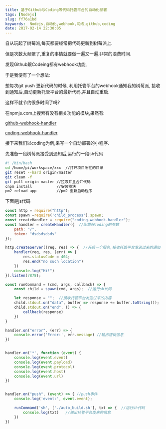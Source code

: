 ```yaml
---
title: 基于Github与Coding等代码托管平台的自动化部署
tags: [Nodejs]
slug: ff76a1bd
keywords:  Nodejs,自动化,webhook,网络,github,coding
date: 2017-02-14 22:30:05
---
```


自从玩起了树莓派,每天都要经常把代码更新到树莓派上.

但是次数太频繁了,重复的事情就要做一遍又一遍.非常的浪费时间.

发现Github跟Codeing都有webhook功能,

于是我便有了一个想法:

想每次git push 更新代码的时候,
利用托管平台的webhook通知我的树莓派,
接收到通知后,自动更新托管平台的最新代码,并且自动重启.

这样不就节约很多时间了吗?
<!-- more -->
在npmjs.com上搜索有没有相关功能的模块,果然有:

[github-webhook-handler](https://www.npmjs.com/package/github-webhook-handler)

[coding-webhook-handler](https://www.npmjs.com/package/coding-webhook-handler)

接下来我们以coding为例,来写一个自动部署的小程序.

先准备一段树莓派接受到通知后,运行的一段sh代码

``` sh
#! /bin/bash
cd /home/pi/workspace/xxx  //打开项目所在的目录
git reset --hard origin/master
git clean -f
git pull origin master //拉取并且合并代码
cnpm install           //安装模块
pm2 reload app         //pm2 重新启动程序
```


下面是js代码

``` javascript
const http = require("http");
const spawn =require('child_process').spawn;
const createHandler = require("coding-webhook-handler");
const handler = createHandler({  //配置好coding的参数
    path: "/",
    token: "dsdsdsdsds"
});

http.createServer((req, res) => {  //开启一个服务,接收托管平台发送过来的通知
    handler(req, res, (err) => {
        res.statusCode = 404;
        res.end("no such location")
    })
    console.log("Hi!")
}).listen(7878);

const runCommand = (cmd, args, callback) => {  
    const child = spawn(cmd, args);  //运行sh代码

    let response = "";  //接收托管平台发送过来的内容
    child.stdout.on("data", buffer => response += buffer.toString());
    child.stdout.on("end", () => {
        callback(response)
    })
}

handler.on("error", (err) => {
    console.error('Error:', err.message) //输出错误信息
})


handler.on('*', function (event) {
    console.log(event.event)
    console.log(event.payload)
    console.log(event.protocol)
    console.log(event.host)
    console.log(event.url)
})


handler.on("push", (event) => { //push事件
    console.log('event:', event.event); 

    runCommand('sh', ['./auto_build.sh'], txt => {  //运行sh代码
        console.log(txt)   //输出托管平台发来的信息
    })
})

```






